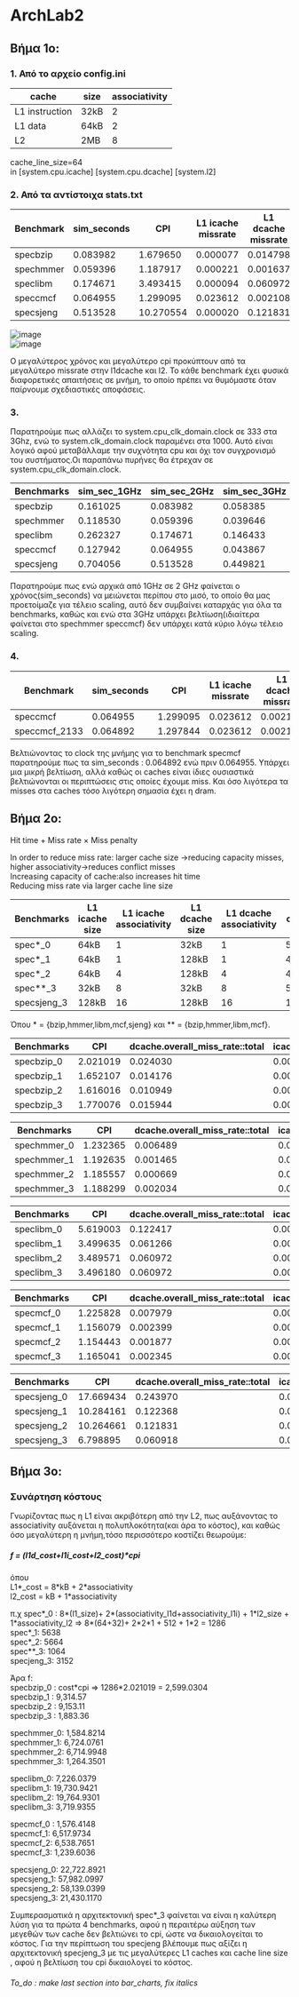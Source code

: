 # ArchLab2

## Βήμα 1ο:
### 1. Από το αρχείο config.ini
|cache | size | associativity |
| ---- | ---- | ------------- |
|L1 instruction |32kB |2 | 
|L1 data |64kB |2|   
|L2 |2MB|8|
 
cache_line_size=64  
in [system.cpu.icache] [system.cpu.dcache] [system.l2]

### 2. Από τα αντίστοιχα stats.txt

|Benchmark |	sim_seconds	| CPI	| L1 icache missrate	| L1 dcache missrate	| L2 cache missrate |
|--------- | ----------- | --- | ------------------ | ------------------ | ----------------- |
|specbzip | 0.083982|1.679650|0.000077| 0.014798| 0.282163 |
|spechmmer|0.059396 |1.187917 |0.000221|0.001637|0.077760|
|speclibm |0.174671|3.493415|0.000094|0.060972|0.999944|
|speccmcf|0.064955 |1.299095|0.023612|0.002108|0.055046|
|specsjeng|0.513528|10.270554|0.000020|0.121831|0.999972|

![image](https://user-images.githubusercontent.com/118390492/205500999-9d738432-b467-4a4b-987b-a9389074d4f3.png)  
![image](https://user-images.githubusercontent.com/118390492/205501259-629cc8fa-09a0-4e2a-9884-ce5106385564.png)  



Ο μεγαλύτερος χρόνος και μεγαλύτερο cpi προκύπτουν από τα μεγαλύτερο missrate στην l1dcache και l2. Το κάθε benchmark έχει φυσικά διαφορετικές απαιτήσεις σε μνήμη, το οποίο πρέπει να θυμόμαστε όταν παίρνουμε σχεδιαστικές αποφάσεις.

### 3. 

Παρατηρούμε πως αλλάζει το system.cpu_clk_domain.clock σε 333 στα 3Ghz, ενώ το system.clk_domain.clock παραμένει στα 1000. Αυτό είναι λογικό αφού μεταβάλλαμε την συχνότητα cpu και όχι τον συγχρονισμό του συστήματος.Οι παραπάνω πυρήνες θα έτρεχαν σε system.cpu_clk_domain.clock.

|Benchmarks | sim_sec_1GHz | sim_sec_2GHz | sim_sec_3GHz |
|---------- | ---- | ---- | ---- |
|specbzip| 0.161025 | 0.083982|0.058385|
|spechmmer|0.118530 | 0.059396| 0.039646|
|speclibm|0.262327 |0.174671| 0.146433|
|speccmcf| 0.127942 |0.064955|0.043867|
|specsjeng|0.704056 |0.513528 |0.449821|

Παρατηρούμε πως ενώ αρχικά από 1GHz σε 2 GHz φαίνεται ο χρόνος(sim_seconds) να μειώνεται περίπου στο μισό, το οποίο θα μας προετοίμαζε για τέλειο scaling, αυτό δεν συμβαίνει καταρχάς για όλα τα benchmarks, καθώς και ενώ στα 3GHz υπάρχει βελτίωση(ιδιαίτερα φαίνεται στο spechmmer speccmcf) δεν υπάρχει κατά κύριο λόγω τέλειο scaling. 

### 4.

|Benchmark |	sim_seconds	| CPI	| L1 icache missrate	| L1 dcache missrate	| L2 cache missrate |
|--------- | ----------- | --- | ------------------ | ------------------ | ----------------- |
|speccmcf|0.064955 |1.299095|0.023612|0.002108|0.055046|
speccmcf_2133|0.064892 |1.297844|0.023612|0.002108|0.055046|

Βελτιώνοντας το clock της μνήμης για το benchmark specmcf παρατηρούμε πως τα sim_seconds :  0.064892 ενώ πριν  0.064955. Υπάρχει μια μικρή βελτίωση, αλλά καθώς οι caches είναι ίδιες ουσιαστικά βελτιώνονται οι περιπτώσεις στις οποίες έχουμε miss. Και όσο λιγότερα τα misses στα caches τόσο λιγότερη σημασία έχει η dram.


## Βήμα 2ο:

Hit time + Miss rate × Miss penalty

In order to reduce miss rate: larger cache size ->reducing capacity misses, higher associativity->reduces conflict misses  
Increasing capacity of cache:also increases hit time  
Reducing miss rate via larger cache line size  



|Benchmarks|L1 icache size|L1 icache associativity| L1 dcache size|L1 dcache associativity|L2 cache size|L2 cache associativity| cache line size|
|--|--|--|--|--|--|--|--|
|spec*_0|64kB|1|32kB|1|512kB|2|32|
|spec*_1|64kB|1|128kB|1|4MB|2|64|
|spec*_2|64kB|4|128kB|4|4MB|16|64|
|spec**_3|32kB|8|32kB|8|512kB|8|64|
|specsjeng_3|128kB|16|128kB|16|1MB|16|128|

Όπου * = {bzip,hmmer,libm,mcf,sjeng} και ** = {bzip,hmmer,libm,mcf}.

  
|Benchmarks	|CPI	|dcache.overall_miss_rate::total|icache.overall_miss_rate::total	|l2.overall_miss_rate::total|
|---------- |----|------------------------------------------|--------------------------------------------|----------|
|specbzip_0	|2.021019	|0.024030|	0.000089|	0.399687|
|specbzip_1	|1.652107	|0.014176|	0.000078|	0.265281|
|specbzip_2	|1.616016 |0.010949|	0.000070|	0.351744|
|specbzip_3 |1.770076 |0.015944| 0.000070| 0.359072|

|Benchmarks	|CPI	|dcache.overall_miss_rate::total|	icache.overall_miss_rate::total	|l2.overall_miss_rate::total|
|--|--|--|--|--|
|spechmmer_0|	1.232365|	0.006489|	0.000421|	0.037090|
|spechmmer_1|	1.192635|	0.001465|	0.000402|	0.081824|
|spechmmer_2|	1.185557|	0.000669|	0.000083|	0.207342|
|spechmmer_3| 1.188299| 0.002034| 0.000090| 0.064058|


|Benchmarks	|CPI	|dcache.overall_miss_rate::total|icache.overall_miss_rate::total	|l2.overall_miss_rate::total|
|--|--|--|--|--|
|speclibm_0 |5.619003|	0.122417|	0.000090|	0.994137|
|speclibm_1	|3.499635|0.061266	|0.000097|	0.993145|
|speclibm_2	|3.489571|0.060972	|0.000085|	0.999979|
|speclibm_3 |3.496180|0.060972|0.000085| 0.999979|

|Benchmarks	|CPI	|dcache.overall_miss_rate::total|icache.overall_miss_rate::total	|l2.overall_miss_rate::total|
|--|--|--|--|--|
|specmcf_0|	1.225828|	0.007979|	0.000048	|0.340802|
|specmcf_1|1.156079 |	0.002399|	0.000042	|0.614935|
|specmcf_2|1.154443 |0.001877	|0.000018	 |0.789452|
|specmcf_3|1.165041 |0.002345 |0.000018 |0.768573|

|Benchmarks	|CPI	|dcache.overall_miss_rate::total|icache.overall_miss_rate::total	|l2.overall_miss_rate::total|
|--|--|--|--|--|
|specsjeng_0	|17.669434|	0.243970|	0.000023	|0.997409|
|specsjeng_1	|10.284161|	0.122368	|0.000020|	0.991255|
|specsjeng_2	|10.264661	|0.121831	|0.000019	|0.999986|
|specsjeng_3 |6.798895| 0.060918|0.000013| 0.999978|


## Βήμα 3ο:
### Συνάρτηση κόστους

Γνωρίζοντας πως η L1 είναι ακριβότερη από την L2, πως αυξάνοντας το associativity αυξάνεται η πολυπλοκότητα(και άρα το κόστος), και καθώς όσο μεγαλύτερη η μνήμη,τόσο περισσότερο κοστίζει θεωρούμε:
##### f = (l1d_cost+l1i_cost+l2_cost)*cpi  
όπου  
L1*\_cost = 8\*kB + 2\*associativity  
l2_cost = kB + 1\*associativity  

π.χ
spec*\_0 : 8*(l1_size)+ 2*(associativity_l1d+associativity_l1i) + 1\*l2_size + 1\*associativity_l2  => 8*(64+32)+ 2\*2\*1 + 512 + 1\*2 = 1286  
spec*\_1: 5638  
spec*\_2: 5664  
spec**\_3: 1064  
specjeng_3: 3152

Άρα f:  
specbzip_0 : cost\*cpi => 1286\*2.021019 = 2,599.0304  
specbzip_1 : 9,314.57  
specbzip_2 : 9,153.11  
specbzip_3 : 1,883.36  

spechmmer_0: 1,584.8214  
spechmmer_1: 6,724.0761  
spechmmer_2: 6,714.9948  
spechmmer_3: 1,264.3501  

speclibm_0: 7,226.0379  
speclibm_1: 19,730.9421  
speclibm_2: 19,764.9301  
speclibm_3: 3,719.9355  

specmcf_0 : 1,576.4148  
specmcf_1: 6,517.9734  
specmcf_2: 6,538.7651  
specmcf_3: 1,239.6036  

specsjeng_0: 22,722.8921  
specsjeng_1: 57,982.0997  
specsjeng_2: 58,139.0399  
specsjeng_3: 21,430.1170  

Συμπερασματικά η αρχιτεκτονική spec*\_3 φαίνεται να είναι η καλύτερη λύση για τα πρώτα 4 benchmarks, αφού η περαιτέρω αύξηση των μεγεθών των cache δεν βελτιώνει το cpi, ώστε να δικαιολογείται το κόστος. Για την περίπτωση του specjeng βλέπουμε πως αξίζει η αρχιτεκτονική specjeng_3 με τις μεγαλύτερες L1 caches και cache line size , αφού η βελτίωση του cpi δικαιολογεί το κόστος. 

###### To_do : make last section into bar_charts, fix italics

